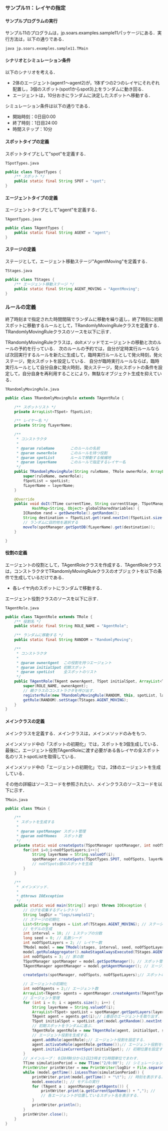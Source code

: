 ### サンプル11：レイヤの指定

#### サンプルプログラムの実行

サンプル11のプログラムは，jp.soars.examples.sample11パッケージにある．実行方法は，以下の通りである．

    java jp.soars.examples.sample11.TMain


#### シナリオとシミュレーション条件

以下のシナリオを考える．
- 2体のエージェント(agent1〜agent2)が，1体ずつの2つのレイヤにそれぞれ配置し，3個のスポット(spot1からspot3)上をランダムに動き回る．
- エージェントは，10分おきにランダムに決定したスポットへ移動する．

シミュレーション条件は以下の通りである．
- 開始時刻：0日目0:00
- 終了時刻：1日目24:00
- 時間ステップ：10分

#### スポットタイプの定義

スポットタイプとして"spot"を定義する．

`TSpotTypes.java`

```java
public class TSpotTypes {
    /** スポット */
    public static final String SPOT = "spot";
}
```

#### エージェントタイプの定義

エージェントタイプとして"agent"を定義する．

`TAgentTypes.java`

```java
public class TAgentTypes {
    public static final String AGENT = "agent";
}
```

#### ステージの定義

ステージとして，エージェント移動ステージ"AgentMoving"を定義する．

`TStages.java`

```java
public class TStages {
    /** エージェント移動ステージ */
    public static final String AGENT_MOVING = "AgentMoving";
}
```

### ルールの定義

終了時刻まで指定された時間間隔でランダムに移動を繰り返し，終了時刻に初期スポットに移動するルールとして，TRandomlyMovingRuleクラスを定義する．TRandomlyMovingRuleクラスのソースを以下に示す．

TRandomlyMovingRuleクラスは，doItメソッドでエージェントの移動と次のルールの予約を行っている．
次のルールの予約では，自分が定時実行ルールならば次回実行するルールを新たに生成して，臨時実行ルールとして発火時刻，発火ステージ，発火スポットを設定している．
自分が臨時実行ルールならば，臨時実行ルールとして自分自身に発火時刻，発火ステージ，発火スポットの条件を設定して，自分自身を再利用することにより，無駄なオブジェクト生成を抑えている．

`TRandomlyMovingRule.java`

```java
public class TRandomlyMovingRule extends TAgentRule {

    /** スポットリスト */
    private ArrayList<TSpot> fSpotList;

    /** レイヤー名 */
    private String fLayerName;

    /**
     * コンストラクタ
     *
     * @param ruleName       このルールの名前
     * @param ownerRole      このルールを持つ役割
     * @param spotList       ルールで移動する候補地
     * @param layerName      このルールで指定するレイヤー名
     */
    public TRandomlyMovingRule(String ruleName, TRole ownerRole, ArrayList<TSpot> spotList, String layerName) {
        super(ruleName, ownerRole);
        fSpotList = spotList;
        fLayerName = layerName;
    }

    @Override
    public void doIt(TTime currentTime, String currentStage, TSpotManager spotManager, TAgentManager agentManager,
            HashMap<String, Object> globalSharedVariables) {
        ICRandom rand = getOwnerRole().getRandom();
        String destination = fSpotList.get(rand.nextInt(fSpotList.size())).getName();
        // ランダムに目的地を選択する
        moveTo(spotManager.getSpotDB(fLayerName).get(destination));
    }

}
```

#### 役割の定義

エージェントの役割として，TAgentRoleクラスを作成する．TAgentRoleクラスは，コンストラクタでTRandomlyMovingRuleクラスのオブジェクトを以下の条件で生成しているだけである．

- 各レイヤ内のスポットにランダムで移動する．

エージェント役割クラスのソースを以下に示す．

`TAgentRole.java`

```java
public class TAgentRole extends TRole {
    /** 役割名 */
    public static final String ROLE_NAME = "AgentRole";

    /** ランダムに移動する */
    public static final String RANDOM = "RandomlyMoving";

    /**
     * コンストラクタ
     *
     * @param ownerAgent  この役割を持つエージェント
     * @param initialSpot 初期スポット
     * @param spotList    全スポットのリスト
     */
    public TAgentRole(TAgent ownerAgent, TSpot initialSpot, ArrayList<TSpot> spotList, String layerName) {
        super(ROLE_NAME, ownerAgent);
        // 親クラスのコンストラクタを呼び出す．
        registerRule(new TRandomlyMovingRule(RANDOM, this, spotList, layerName));
        getRule(RANDOM).setStage(TStages.AGENT_MOVING);
    }
}
```

#### メインクラスの定義

メインクラスを定義する．メインクラスは，メインメソッドのみをもつ．

メインメソッド中の「スポットの初期化」では，スポットを3個生成している．最後に，エージェント役割TAgentRoleに渡す必要がある各レイヤの全スポット名のリストspotListを取得している．

メインメソッド中の「エージェントの初期化」では，2体のエージェントを生成している．

その他の詳細はソースコードを参照されたい．メインクラスのソースコードを以下に示す．

`TMain.java`

```java
public class TMain {

    /**
     * スポットを生成する
     *
     * @param spotManager スポット管理
     * @param noOfHomes   スポット数
     */
    private static void createSpots(TSpotManager spotManager, int noOfSpots, int noOfSpotLayers) {
        for(int i=0;i<noOfSpotLayers;i++){
            String layerName = String.valueOf(i);
            spotManager.createSpots(TSpotTypes.SPOT, noOfSpots, layerName);
            // noOfSpots個のスポットを生成
        }
    }

    /**
     * メインメソッド．
     *
     * @throws IOException
     */
    public static void main(String[] args) throws IOException {
        // ログを収集するディレクトリ
        String logDir = "logs/sample11";
        // ステージの初期化
        List<String> stages = List.of(TStages.AGENT_MOVING); // ステージは，エージェント移動のみ．
        // モデルの生成
        int interval = 10; // １ステップの分数
        long seed = 0; // 乱数シード
        int noOfSpotLayers = 2; // レイヤー数
        TModel model = new TModel(stages, interval, seed, noOfSpotLayers);
        model.getRuleAggregator().makeStageAlwaysExecuted(TStages.AGENT_MOVING);
        int noOfSpots = 3; // 家の数
        TSpotManager spotManager = model.getSpotManager(); // スポット管理
        TAgentManager agentManager = model.getAgentManager(); // エージェント管理

        createSpots(spotManager, noOfSpots, noOfSpotLayers);// スポットの初期化

        // エージェントの初期化
        int noOfAgents = 2;// エージェント数
        ArrayList<TAgent> agents = agentManager.createAgents(TAgentTypes.AGENT, noOfAgents);
        // エージェント管理
        for (int i = 0; i < agents.size(); i++) {
            String layerName = String.valueOf(i);
            ArrayList<TSpot> spotList = spotManager.getSpotLayers(layerName);
            TAgent agent = agents.get(i);// i番目のエージェントを取り出す．
            TSpot initialSpot = spotList.get(model.getRandom().nextInt(spotList.size()));
            // 初期スポットをランダムに選ぶ．
            TAgentRole agentRole = new TAgentRole(agent, initialSpot, spotList, layerName);
            // エージェント役割を生成する．
            agent.addRole(agentRole);// エージェント役割を設定する．
            agent.activateRole(agentRole.getName());// エージェント役割を有効にする．
            agent.initializeCurrentSpot(initialSpot); // 初期位置を設定する．
        }
        // メインループ： 0日0時0分から3日23時まで1時間単位でまわす．
        TTime simulationPeriod = new TTime("2/0:00"); // シミュレーション終了時刻
        PrintWriter printWriter = new PrintWriter(logDir + File.separator + "spot.csv");
        while (model.getTime().isLessThan(simulationPeriod)) {
            printWriter.print(model.getTime() + "\t"); // 時刻を表示する．
            model.execute(); // モデルの実行
            for (TAgent a : agentManager.getAgents()) {
                printWriter.print(a.getCurrentSpotName() + ","); //
                // 各エージェントが位置しているスポット名を表示する．
            }
            printWriter.println();
        }
        printWriter.close();
    }
}
```
